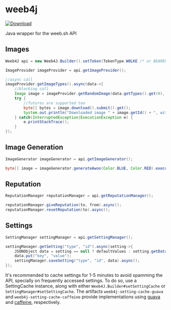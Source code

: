 # weeb4j
[ ![Download](https://api.bintray.com/packages/natanbc/maven/weeb4j/images/download.svg) ](https://bintray.com/natanbc/maven/weeb4j/_latestVersion)

Java wrapper for the weeb.sh API

## Images 

```java
Weeb4J api = new Weeb4J.Builder().setToken(TokenType.WOLKE /* or BEARER */, "my_token").build();

ImageProvider imageProvider = api.getImageProvider();

//async call
imageProvider.getImageTypes().async(data->{
    //blocking call
    Image image = imageProvider.getRandomImage(data.getTypes().get(0), null, HiddenMode.DEFAULT, NsfwFilter.NO_NSFW, FileType.PNG).execute();
    try {
        //futures are supported too
        byte[] bytes = image.download().submit().get();
        System.out.println("Downloaded image " + image.getId() + ", with " + bytes.length + " bytes");
    } catch(InterruptedException|ExecutionException e) {
        e.printStackTrace();
    }
});
```

## Image Generation

```java
ImageGenerator imageGenerator = api.getImageGenerator();

byte[] image = imageGenerator.generateAwoo(Color.BLUE, Color.RED).execute();
```

## Reputation

```java
ReputationManager reputationManager = api.getReputationManager();

reputationManager.giveReputation(to, from).async();
reputationManager.resetReputation(to).async();
```

## Settings

```java
SettingManager settingManager = api.getSettingManager();

settingManager.getSetting("type", "id").async(setting->{
    JSONObject data = setting == null ? defaultValues : setting.getData();
    data.put("key", "value");
    settingManager.saveSetting("type", "id", data).async();
});
```

It's recommended to cache settings for 1-5 minutes to avoid spamming the API, specially on frequently
accessed settings. To do so, use a SettingCache instance, along with either `Weeb4J.Builder#setSettingCache`
or `SettingManager#setSettingCache`. The artifacts `weeb4j-setting-cache-guava` and `weeb4j-setting-cache-caffeine`
provide implementations using [guava](https://github.com/google/guava) and [caffeine](https://github.com/ben-manes/caffeine), respectively.